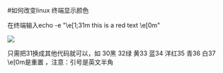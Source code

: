 <!-- --- tag:  云主机 独立服务器 -->
<!-- --- title: 如何改变linux 终端显示颜色 -->
#如何改变linux 终端显示颜色

在终端输入echo -e "\e[1;31m this is a red text \e[0m"


![](http://kb.51hosting.com/kb/changecolor.png)

只需把31换成其他代码就可以，如 30黑 32绿 黄33 蓝34 洋红35 青36 白37    \e[0m是重置 ，注意：引号是英文半角
